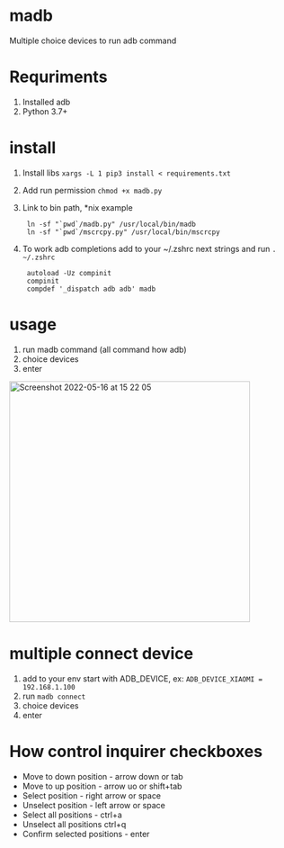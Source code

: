 # madb
Multiple choice devices to run adb command

# Requriments
1. Installed adb
2. Python 3.7+
# install
1. Install libs ```xargs -L 1 pip3 install < requirements.txt```
2. Add run permission ```chmod +x madb.py```
3. Link to bin path, *nix example
        
        ln -sf "`pwd`/madb.py" /usr/local/bin/madb
        ln -sf "`pwd`/mscrcpy.py" /usr/local/bin/mscrcpy
4. To work adb completions add to your ~/.zshrc next strings and run ```. ~/.zshrc```

        autoload -Uz compinit
        compinit
        compdef '_dispatch adb adb' madb

# usage
1. run madb command (all command how adb)
2. choice devices 
3. enter

<img width="428" alt="Screenshot 2022-05-16 at 15 22 05" src="https://user-images.githubusercontent.com/1923645/168593673-81241f16-73d4-45f7-a8c5-f6f63855fccf.png">

# multiple connect device
1. add to your env start with ADB_DEVICE, ex: ```ADB_DEVICE_XIAOMI = 192.168.1.100```
2. run ```madb connect```
3. choice devices
4. enter


# How control inquirer checkboxes 
* Move to down position - arrow down or tab
* Move to up position - arrow uo or shift+tab
* Select position - right arrow or space
* Unselect position - left arrow or space
* Select all positions - ctrl+a
* Unselect all positions ctrl+q
* Confirm selected positions - enter


